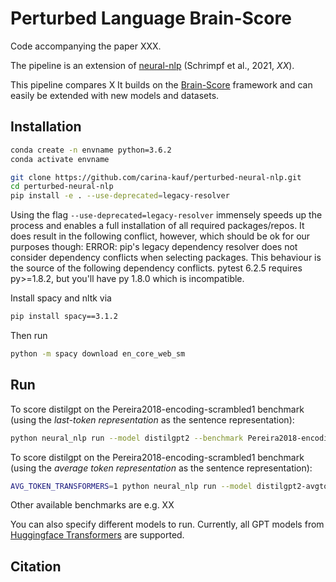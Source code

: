 
# Perturbed Language Brain-Score

Code accompanying the paper XXX.

The pipeline is an extension of [neural-nlp](https://github.com/mschrimpf/neural-nlp) (Schrimpf et al., 2021, *XX*).

This pipeline compares X
It builds on the [Brain-Score](www.Brain-Score.org) framework and can easily be extended with new models and datasets.

## Installation
```bash
conda create -n envname python=3.6.2
conda activate envname

git clone https://github.com/carina-kauf/perturbed-neural-nlp.git
cd perturbed-neural-nlp
pip install -e . --use-deprecated=legacy-resolver
```
Using the flag `--use-deprecated=legacy-resolver` immensely speeds up the process and enables a full installation of all required packages/repos. It does result in the following conflict, however, which should be ok for our purposes though:
ERROR: pip's legacy dependency resolver does not consider dependency conflicts when selecting packages. This behaviour is the source of the following dependency conflicts.
pytest 6.2.5 requires py>=1.8.2, but you'll have py 1.8.0 which is incompatible.


Install spacy and nltk via
```bash
pip install spacy==3.1.2
```
Then run 
```bash
python -m spacy download en_core_web_sm
```

## Run
To score distilgpt on the Pereira2018-encoding-scrambled1 benchmark (using the *last-token representation* as the sentence representation):

```bash
python neural_nlp run --model distilgpt2 --benchmark Pereira2018-encoding-scrambled1 --log_level DEBUG
```

To score distilgpt on the Pereira2018-encoding-scrambled1 benchmark (using the *average token representation* as the sentence representation):

```bash
AVG_TOKEN_TRANSFORMERS=1 python neural_nlp run --model distilgpt2-avgtoken --benchmark Pereira2018-encoding-scrambled1 --log_level DEBUG
```

Other available benchmarks are e.g. XX

You can also specify different models to run. Currently, all GPT models from [Huggingface Transformers](https://huggingface.co/transformers/) are supported.

## Citation


```
